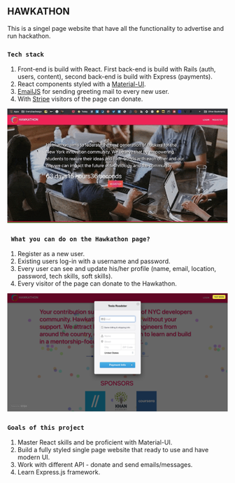 ## HAWKATHON

This is a singel page website that have all the functionality to advertise and run hackathon. 

### `Tech stack`

1. Front-end is build with React. First back-end is build with Rails (auth, users, content), second back-end is build with Express (payments).
2. React components styled with a [Material-UI](https://material-ui.com).
3. [EmailJS](https://www.emailjs.com/) for sending greeting mail to every new user.
4. With [Stripe](https://stripe.com/) visitors of the page can donate.

![Hawkathon Demo](Oct_24_2019_16_07_05_min.gif)

### ` What you can do on the Hawkathon page?`

1. Register as a new user. 
2. Existing users log-in with a username and password. 
3. Every user can see and update his/her profile (name, email, location, password, tech skills, soft skills). 
4. Every visitor of the page can donate to the Hawkathon.

![Hawkathon Donate 1](Hawkathon_Donate_1.png)

### `Goals of this project`

1. Master React skills and be proficient with Material-UI.
2. Build a fully styled single page website that ready to use and have modern UI.
3. Work with different API - donate and send emails/messages.
4. Learn Express.js framework.
